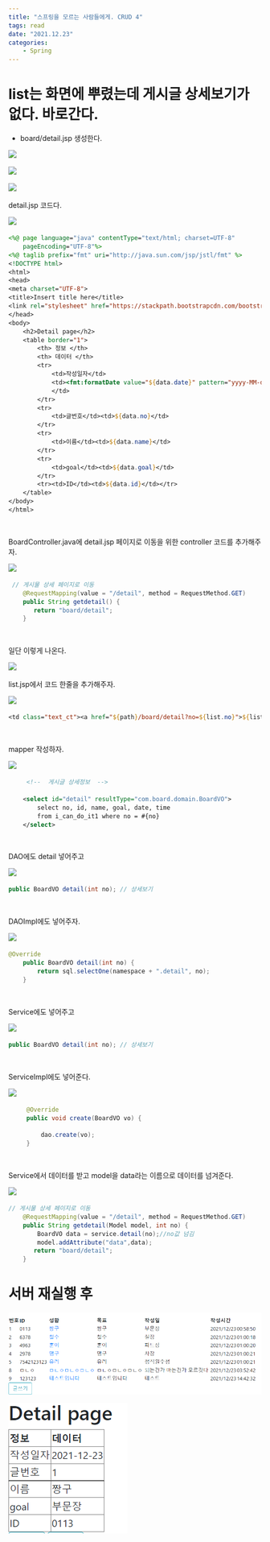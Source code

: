 ```yaml
---
title: "스프링을 모르는 사람들에게. CRUD 4"
tags: read
date: "2021.12.23"
categories: 
    - Spring
---
```


# list는 화면에 뿌렸는데 게시글 상세보기가 없다. 바로간다.
- board/detail.jsp 생성한다.

![](https://img1.daumcdn.net/thumb/R1280x0/?scode=mtistory2&fname=http%3A%2F%2Fcfile29.uf.tistory.com%2Fimage%2F9980F53C5F5EFE800C1EB5)

![](https://img1.daumcdn.net/thumb/R1280x0/?scode=mtistory2&fname=http%3A%2F%2Fcfile8.uf.tistory.com%2Fimage%2F992E7F3C5F5EFE8012B6B1)

![](https://img1.daumcdn.net/thumb/R1280x0/?scode=mtistory2&fname=http%3A%2F%2Fcfile24.uf.tistory.com%2Fimage%2F9928573C5F5EFE8112879D)

detail.jsp 코드다.

![](https://img1.daumcdn.net/thumb/R1280x0/?scode=mtistory2&fname=http%3A%2F%2Fcfile7.uf.tistory.com%2Fimage%2F99721B3C5F5EFE81140BA2)

```jsp
<%@ page language="java" contentType="text/html; charset=UTF-8"
    pageEncoding="UTF-8"%>
<%@ taglib prefix="fmt" uri="http://java.sun.com/jsp/jstl/fmt" %>
<!DOCTYPE html>
<html>
<head>
<meta charset="UTF-8">
<title>Insert title here</title>
<link rel="stylesheet" href="https://stackpath.bootstrapcdn.com/bootstrap/4.1.3/css/bootstrap.min.css">
</head>
<body>
    <h2>Detail page</h2>
    <table border="1">
        <th> 정보 </th>
        <th> 데이터 </th>
        <tr>
            <td>작성일자</td>
            <td><fmt:formatDate value="${data.date}" pattern="yyyy-MM-dd" />
            </td>
        </tr>
        <tr>
            <td>글번호</td><td>${data.no}</td>
        </tr>
        <tr>
            <td>이름</td><td>${data.name}</td>
        </tr>
        <tr>
            <td>goal</td><td>${data.goal}</td>
        </tr>
        <tr><td>ID</td><td>${data.id}</td></tr>
    </table>
</body>
</html>
```

<br>

BoardController.java에 detail.jsp 페이지로 이동을 위한 controller 코드를 추가해주자.

![](https://img1.daumcdn.net/thumb/R1280x0/?scode=mtistory2&fname=http%3A%2F%2Fcfile9.uf.tistory.com%2Fimage%2F996DF23C5F5EFE81141FC3)

```java
 // 게시물 상세 페이지로 이동
    @RequestMapping(value = "/detail", method = RequestMethod.GET)
    public String getdetail() {
       return "board/detail";
    }
```

<br>

일단 이렇게 나온다.

![](https://img1.daumcdn.net/thumb/R1280x0/?scode=mtistory2&fname=http%3A%2F%2Fcfile6.uf.tistory.com%2Fimage%2F9931883C5F5EFE8212D86D)

list.jsp에서 코드 한줄을 추가해주자.

![](https://img1.daumcdn.net/thumb/R1280x0/?scode=mtistory2&fname=http%3A%2F%2Fcfile22.uf.tistory.com%2Fimage%2F9918623C5F5EFE821580B9)

```jsp
<td class="text_ct"><a href="${path}/board/detail?no=${list.no}">${list.name}&nbsp;</a></td>
```

<br>

mapper 작성하자.

![](https://img1.daumcdn.net/thumb/R1280x0/?scode=mtistory2&fname=http%3A%2F%2Fcfile30.uf.tistory.com%2Fimage%2F9955F73C5F5EFE820DD027)

```xml
     <!--  게시글 상세정보  -->

    <select id="detail" resultType="com.board.domain.BoardVO">
        select no, id, name, goal, date, time
        from i_can_do_it1 where no = #{no}
    </select>
```

<br>

DAO에도 detail 넣어주고

![](https://img1.daumcdn.net/thumb/R1280x0/?scode=mtistory2&fname=http%3A%2F%2Fcfile10.uf.tistory.com%2Fimage%2F99F171385F5EFE83125D69)

```java
public BoardVO detail(int no); // 상세보기
```

<br>

DAOImpl에도 넣어주자.

![](https://img1.daumcdn.net/thumb/R1280x0/?scode=mtistory2&fname=http%3A%2F%2Fcfile4.uf.tistory.com%2Fimage%2F9994CE385F5EFE831322D2)

```java
@Override
	public BoardVO detail(int no) {
		return sql.selectOne(namespace + ".detail", no);
	}
```

<br>

Service에도 넣어주고

![](https://img1.daumcdn.net/thumb/R1280x0/?scode=mtistory2&fname=http%3A%2F%2Fcfile28.uf.tistory.com%2Fimage%2F9992AF385F5EFE84137998)

```java
public BoardVO detail(int no); // 상세보기
```

<br>

ServiceImpl에도 넣어준다.

![](https://img1.daumcdn.net/thumb/R1280x0/?scode=mtistory2&fname=http%3A%2F%2Fcfile1.uf.tistory.com%2Fimage%2F99FCAD385F5EFE840F8368)

```java
	 @Override
	 public void create(BoardVO vo) {
		 
		 dao.create(vo);
	 }
```

<br>

Service에서 데이터를 받고 model을 data라는 이름으로 데이터를 넘겨준다.

![](https://img1.daumcdn.net/thumb/R1280x0/?scode=mtistory2&fname=http%3A%2F%2Fcfile10.uf.tistory.com%2Fimage%2F99E051385F5EFE84157EBE)

```java
// 게시물 상세 페이지로 이동
    @RequestMapping(value = "/detail", method = RequestMethod.GET)
    public String getdetail(Model model, int no) {
    	BoardVO data = service.detail(no);//no값 넘김
    	model.addAttribute("data",data);
       return "board/detail";
    }
```

# 서버 재실행 후
![](/assets/images/de1.PNG)

![](/assets/images/de2.PNG)